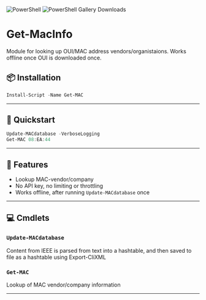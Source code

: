 ![PowerShell](https://img.shields.io/badge/PowerShell-5+-blue)
![PowerShell Gallery Downloads](https://img.shields.io/powershellgallery/dt/Get-MacInfo)

# Get-MacInfo
Module for looking up OUI/MAC address vendors/organistaions. Works offline once OUI is downloaded once.

## 📦 Installation
```powershell
Install-Script -Name Get-MAC
```

---

## 🚀 Quickstart

```powershell
Update-MACdatabase -VerboseLogging
Get-MAC 08:EA:44
```

---

## 📌 Features
 - Lookup MAC-vendor/company
 - No API key, no limiting or throttling
 - Works offline, after running `Update-MACdatabase` once

---

## 💻 Cmdlets

### `Update-MACdatabase`
Content from IEEE is parsed from text into a hashtable, and then saved to file as a hashtable using Export-CliXML

### `Get-MAC`
Lookup of MAC vendor/company information

---
